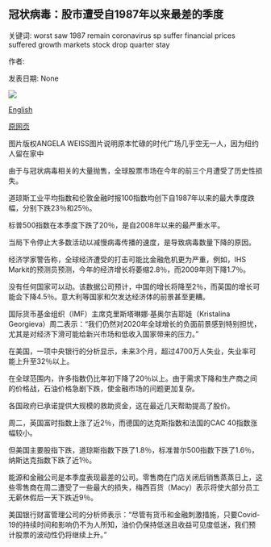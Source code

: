 ## 冠状病毒：股市遭受自1987年以来最差的季度

关键词: worst saw 1987 remain coronavirus sp suffer financial prices suffered growth markets stock drop quarter stay

作者: 

发表日期: None

![](https://ichef.bbci.co.uk/news/1024/branded_news/2278/production/_111442880_gettyimages-1208040960.jpg)

[English](Coronavirus%3A%20Stock%20markets%20suffer%20worst%20quarter%20since%201987.md)

[原网页](https://www.bbc.com/news/business-52113841)

图片版权ANGELA WEISS图片说明原本忙碌的时代广场几乎空无一人，因为纽约人留在家中

由于与冠状病毒相关的大量抛售，全球股票市场在今年的前三个月遭受了历史性损失。

道琼斯工业平均指数和伦敦金融时报100指数均创下自1987年以来的最大季度跌幅，分别下跌23％和25％。

标普500指数在本季度下跌了20％，是自2008年以来的最严重水平。

当局下令停止大多数活动以减慢病毒传播的速度，是导致病毒数量下降的原因。

经济学家警告称，全球经济遭受的打击可能比金融危机更为严重，例如，IHS Markit的预测员预测，今年的经济增长将萎缩2.8％，而2009年则下降1.7％。

没有任何国家可以动。该数据公司预计，中国的增长将降至2％，而英国的增长可能会下降4.5％。意大利等国家和欠发达经济体的前景甚至更糟。

国际货币基金组织（IMF）主席克里斯塔琳娜·基奥尔吉​​耶娃（Kristalina Georgieva）周二表示：“我们仍然对2020年全球增长的负面前景感到特别担忧，尤其是对经济下滑可能给新兴市场和低收入国家带来的压力。”

在美国，一项中央银行的分析显示，未来3个月，超过4700万人失业，失业率可能上升至32％以上。

在全球范围内，许多指数仍比年初下降了20％以上。由于需求下降和生产商之间的价格战，石油价格急剧下跌，使金融市场的问题更加复杂。

各国政府已承诺提供大规模的救助资金，这在最近几天帮助提高了股价。

周二，英国富时指数上涨了近2％，而德国的达克斯指数和法国的CAC 40指数涨幅较小。

但美国主要股指下跌，道琼斯指数下跌了1.8％，标准普尔500指数下跌了1.6％，纳斯达克指数下跌了近1％。

能源和金融公司是本季度表现最差的公司。零售商在门店关闭后销售蒸蒸日上，这些零售商在周二遭受了一些最大的损失，梅西百货（Macy）表示将使大部分员工无薪休假后一天下跌近9％。

美国银行财富管理公司的分析师表示：“尽管有货币和金融刺激措施，只要Covid-19的持续时间和影响仍不为人所知，油价仍保持低迷且收益可见度低迷，我们预计股票的波动性仍将继续上升。”
